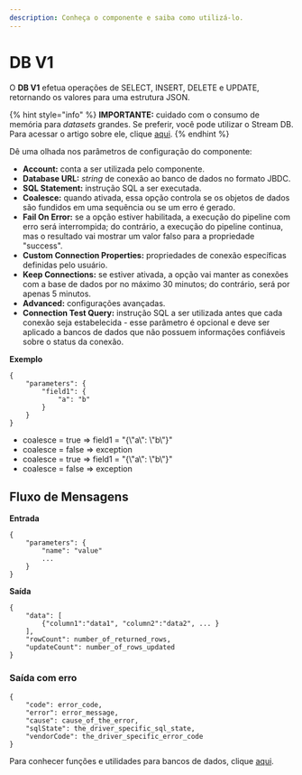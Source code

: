 ```yaml
---
description: Conheça o componente e saiba como utilizá-lo.
---
```


# DB V1

O **DB V1** efetua operações de SELECT, INSERT, DELETE e UPDATE, retornando os valores para uma estrutura JSON.

{% hint style="info" %}
**IMPORTANTE:** cuidado com o consumo de memória para _datasets_ grandes. Se preferir, você pode utilizar o Stream DB. Para acessar o artigo sobre ele, clique [aqui](stream-db-v3.md).
{% endhint %}

Dê uma olhada nos parâmetros de configuração do componente:

* **Account:** conta a ser utilizada pelo componente.
* **Database URL:** _string_ de conexão ao banco de dados no formato JBDC.
* **SQL Statement:** instrução SQL a ser executada.
* **Coalesce:** quando ativada, essa opção controla se os objetos de dados são fundidos em uma sequência ou se um erro é gerado.
* **Fail On Error:** se a opção estiver habilitada, a execução do pipeline com erro será interrompida; do contrário, a execução do pipeline continua, mas o resultado vai mostrar um valor falso para a propriedade "success".
* **Custom Connection Properties:** propriedades de conexão específicas definidas pelo usuário.
* **Keep Connections:** se estiver ativada, a opção vai manter as conexões com a base de dados por no máximo 30 minutos; do contrário, será por apenas 5 minutos.
* **Advanced:** configurações avançadas.
* **Connection Test Query:** instrução SQL a ser utilizada antes que cada conexão seja estabelecida - esse parâmetro é opcional e deve ser aplicado a bancos de dados que não possuem informações confiáveis sobre o status da conexão.

**Exemplo**

```
{     
    "parameters": {         
        "field1": {         
            "a": "b"         
        }    
    }
}
```

* coalesce = true => field1 = "{\\"a\\": \\"b\\"}"
* coalesce = false => exception
* coalesce = true => field1 = "{\\"a\\": \\"b\\"}"
* coalesce = false => exception

## Fluxo de Mensagens <a href="#fluxo-de-mensagens" id="fluxo-de-mensagens"></a>

**Entrada**

```
{    
    "parameters": {        
        "name": "value"            
        ...    
    }
}        
```

**Saída**

```
{    
    "data": [        
        {"column1":"data1", "column2":"data2", ... }    
    ],
    "rowCount": number_of_returned_rows,
    "updateCount": number_of_rows_updated
}
```

### Saída com erro <a href="#sada-com-erro" id="sada-com-erro"></a>

```
{    
    "code": error_code,    
    "error": error_message,    
    "cause": cause_of_the_error,    
    "sqlState": the_driver_specific_sql_state,    
    "vendorCode": the_driver_specific_error_code
}
```

Para conhecer funções e utilidades para bancos de dados, clique [aqui](../../tutoriais-e-melhores-praticas/funcoes-e-utilidades-para-banco-de-dados.md).

